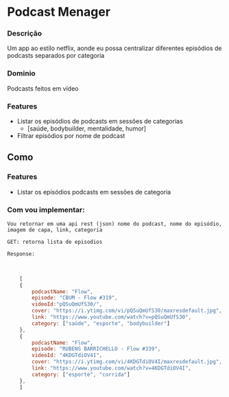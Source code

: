 # Podcast Menager

### Descrição
Um app ao estilo netflix, aonde eu possa centralizar diferentes episódios de podcasts separados por categoria

### Dominio
Podcasts feitos em vídeo

### Features
- Listar os episódios de podcasts em sessões de categorias
    - [saúde, bodybuilder, mentalidade, humor]
- Filtrar episódios por nome de podcast
## Como

### Features

- Listar os episódios podcasts em sessões de categoria

### Com vou implementar:
    
    Vou retornar em uma api rest (json) nome do podcast, nome do episódio, imagem de capa, link, categoria

    GET: retorna lista de episodios

    Response:

```js
    
   
    [
    {
        podcastName: "Flow",
        episode: "CBUM - Flow #319",
        videoId:"pQSuQmUfS30/",
        cover: "https://i.ytimg.com/vi/pQSuQmUfS30/maxresdefault.jpg",
        link: "https://www.youtube.com/watch?v=pQSuQmUfS30",
        category: ["saúde", "esporte", "bodybuilder"]    
    },
    {
        podcastName: "Flow",
        episode: "RUBENS BARRICHELLO - Flow #339",
        videoId: "4KDGTdiOV4I",
        cover: "https://i.ytimg.com/vi/4KDGTdiOV4I/maxresdefault.jpg",
        link: "https://www.youtube.com/watch?v=4KDGTdiOV4I",
        category: ["esporte", "corrida"]    
    },
    ]
    
```